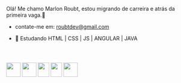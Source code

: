 Olá! Me chamo Marlon Roubt, estou migrando de carreira e atrás da primeira vaga.👋
- contate-me em: roubtdev@gmail.com

- 🌱 Estudando HTML | CSS | JS | ANGULAR | JAVA
##

 <div>
   <header>
       <link rel="stylesheet" href="https://cdn.jsdelivr.net/gh/devicons/devicon@v2.15.1/devicon.min.css">
   </header>
   <img src="https://cdn.jsdelivr.net/gh/devicons/devicon/icons/html5/html5-original-wordmark.svg" height="38" width="38" />
   <img src="https://cdn.jsdelivr.net/gh/devicons/devicon/icons/css3/css3-original-wordmark.svg" height="38" width="38" />
   <img src="https://cdn.jsdelivr.net/gh/devicons/devicon/icons/javascript/javascript-original.svg" height="38" width="30"/>
   <img src="https://cdn.jsdelivr.net/gh/devicons/devicon/icons/angularjs/angularjs-original.svg" height="38" width="30"/>
   <img src="https://cdn.jsdelivr.net/gh/devicons/devicon/icons/java/java-original.svg" height="38" width="38"/> 
 </div>
 
##
 
          
